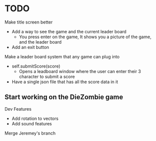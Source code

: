 
# TODO

Make title screen better
- Add a way to see the game and the current leader board
	- You press enter on the game, It shows you a picture of the game, and the leader board
- Add an exit button

Make a leader board system that any game can plug into
- self.submitScore(score)
	- Opens a leadboard window where the user can enter their 3 character to submit a score
- Have a single json file that has all the score data in it


Start working on the DieZombie game
-

Dev Features
- Add rotation to vectors
- Add sound features


Merge Jeremey's branch

